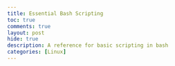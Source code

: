 ```yaml
---
title: Essential Bash Scripting
toc: true
comments: true
layout: post
hide: true
description: A reference for basic scripting in bash
categories: [Linux]
---
```


